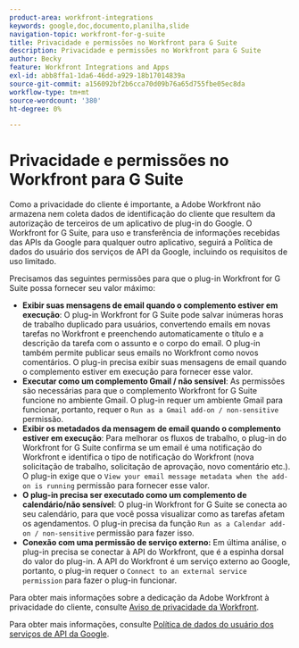 ```yaml
---
product-area: workfront-integrations
keywords: google,doc,documento,planilha,slide
navigation-topic: workfront-for-g-suite
title: Privacidade e permissões no Workfront para G Suite
description: Privacidade e permissões no Workfront para G Suite
author: Becky
feature: Workfront Integrations and Apps
exl-id: abb8ffa1-1da6-46dd-a929-18b17014839a
source-git-commit: a156092bf2b6cca70d09b76a65d755fbe05ec8da
workflow-type: tm+mt
source-wordcount: '380'
ht-degree: 0%

---
```


# Privacidade e permissões no Workfront para G Suite

Como a privacidade do cliente é importante, a Adobe Workfront não armazena nem coleta dados de identificação do cliente que resultem da autorização de terceiros de um aplicativo de plug-in do Google. O Workfront for G Suite, para uso e transferência de informações recebidas das APIs da Google para qualquer outro aplicativo, seguirá a Política de dados do usuário dos serviços de API da Google, incluindo os requisitos de uso limitado.

Precisamos das seguintes permissões para que o plug-in Workfront for G Suite possa fornecer seu valor máximo:

* **Exibir suas mensagens de email quando o complemento estiver em execução**: O plug-in Workfront for G Suite pode salvar inúmeras horas de trabalho duplicado para usuários, convertendo emails em novas tarefas no Workfront e preenchendo automaticamente o título e a descrição da tarefa com o assunto e o corpo do email. O plug-in também permite publicar seus emails no Workfront como novos comentários. O plug-in precisa exibir suas mensagens de email quando o complemento estiver em execução para fornecer esse valor.
* **Executar como um complemento Gmail / não sensível**: As permissões são necessárias para que o complemento Workfront for G Suite funcione no ambiente Gmail. O plug-in requer um ambiente Gmail para funcionar, portanto, requer o `Run as a Gmail add-on / non-sensitive` permissão.
* **Exibir os metadados da mensagem de email quando o complemento estiver em execução**: Para melhorar os fluxos de trabalho, o plug-in do Workfront for G Suite confirma se um email é uma notificação do Workfront e identifica o tipo de notificação do Workfront (nova solicitação de trabalho, solicitação de aprovação, novo comentário etc.). O plug-in exige que o `View your email message metadata when the add-on is running` permissão para fornecer esse valor.
* **O plug-in precisa ser executado como um complemento de calendário/não sensível**: O plug-in Workfront for G Suite se conecta ao seu calendário, para que você possa visualizar como as tarefas afetam os agendamentos. O plug-in precisa da função `Run as a Calendar add-on / non-sensitive` permissão para fazer isso.
* **Conexão com uma permissão de serviço externo:** Em última análise, o plug-in precisa se conectar à API do Workfront, que é a espinha dorsal do valor do plug-in. A API do Workfront é um serviço externo ao Google, portanto, o plug-in requer o `Connect to an external service permission` para fazer o plug-in funcionar.

Para obter mais informações sobre a dedicação da Adobe Workfront à privacidade do cliente, consulte [Aviso de privacidade da Workfront](https://www.adobe.com/content/dam/cc/en/legal/terms/enterprise/pdfs/Privacy-Notice-and-Privacy-Shield-Statement-Adobe-Workfront.pdf).

Para obter mais informações, consulte [Política de dados do usuário dos serviços de API da Google](https://developers.google.com/terms/api-services-user-data-policy).
